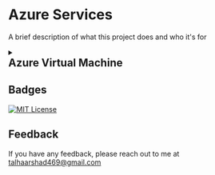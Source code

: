 
# Azure Services

A brief description of what this project does and who it's for


<details>
   <summary markdown="span" style="cursor:pointer;"><h2 style="margin:0;">Azure Virtual Machine<h2 style="margin:0;"></summary>
  
![App Screenshot](https://github.com/talha469/Documentation/blob/main/Common/Media/VMSpecifications.png?raw=true)

Following resources have been created under the group for VM


| Resource   | Description                                          |
|------------|------------------------------------------------------|
| ovm        | Virtual Machine                                      |
| ovm-ip     | Public IP address                                    |
| ovm-nsg    | Firewall to restrict incoming/outgoing traffic       |
| ovm616_z1  | Virtual network card for data transmission           |
| disk       | Assigned virtual disk                                |
| ovm-vnet   | Hosting virtual machine                              |

<details>
   <summary markdown="span" style="cursor:pointer;"><h2 style="margin:0;">Setup IIS on VM</h2></summary>
  


1- Press win + R

2- open "Server Manager"

3- "Add roles and features"

![App Screenshot](https://github.com/talha469/Documentation/blob/main/Common/Media/1.png?raw=true)

4- Check Web Server IIS

![App Screenshot](https://github.com/talha469/Documentation/blob/main/Common/Media/2.png?raw=true)

5- Don't change anything until necessary and Install

![App Screenshot](https://github.com/talha469/Documentation/blob/main/Common/Media/3.png?raw=true)

</details>

<details>
   <summary markdown="span" style="cursor:pointer;"><h2 style="margin:0;">Configure Network for Website Hosting</h2></summary>


### Configure Network for Website Hosting

On VM, if you will go to the http://localhost it will be working fine
![App Screenshot](https://github.com/talha469/Documentation/blob/main/Common/Media/IISLocal.png?raw=true)

Go to the Network settings on Azure VM Portal 

![App Screenshot](https://github.com/talha469/Documentation/blob/main/Common/Media/Networking.png?raw=true)

Add Inbound Security Rule

![App Screenshot](https://github.com/talha469/Documentation/blob/main/Common/Media/networking2.png?raw=true)

This ensure the connectivity on port 80

</details>

<details>
   <summary markdown="span" style="cursor:pointer;"><h2 style="margin:0;">Deloying a Project on VM</h2></summary>


### Configure Network for Website Hosting

When you will start publishing through Azure in VS Studio, this error might happen
![App Screenshot](https://github.com/talha469/Documentation/blob/main/Common/Media/error.png?raw=true)

Go to the Overview -> Public IP -> Configuration
make IP Static and assgn some DNS name as follows and save

![App Screenshot](https://github.com/talha469/Documentation/blob/main/Common/Media/DNS.png?raw=true)

Add Inbound Security Rule

![App Screenshot](https://github.com/talha469/Documentation/blob/main/Common/Media/networking2.png?raw=true)

This ensure the connectivity on port 80

</details>

</details>

## Badges

[![MIT License](https://img.shields.io/badge/License-MIT-green.svg)](https://choosealicense.com/licenses/mit/)

## Feedback

If you have any feedback, please reach out to me at talhaarshad469@gmail.com

